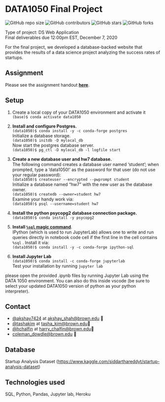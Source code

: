 # DATA1050 Final Project

![GitHub repo size](https://img.shields.io/github/repo-size/akshay7424/Data1050-Startup-Data-Final-Project)
![GitHub contributors](https://img.shields.io/github/contributors/akshay7424/Data1050-Startup-Data-Final-Project)
![GitHub stars](https://img.shields.io/github/stars/akshay7424/Data1050-Startup-Data-Final-Project)
![GitHub forks](https://img.shields.io/github/forks/akshay7424/Data1050-Startup-Data-Final-Project)

Type of project: DS Web Application <br/>
Final deliverables due 12:00pm EST, December 7, 2020<br/>

For the final project, we developed a database-backed website that provides the results of a data science project analyzing the success rates of startups.

## Assignment

Please see the assignment handout [**here**](https://docs.google.com/document/d/1uwpXgpEZpacViosYREnze5MGQFuVhMaRtYixxmIKXBU/edit).

## Setup

1. Create a local copy of your DATA1050 environment and activate it
   `(base)$ conda activate data1050 `

1. **Install and configure Postgres.**<br/>
   `(data1050)$ conda install -y -c conda-forge postgres`<br/>
   Initialize a database storage.<br/>
   `(data1050)$ initdb -D mylocal_db`<br/>
   Now start the postgres database server.<br/>
   `(data1050)$ pg_ctl -D mylocal_db -l logfile start`<br/>

1. **Create a new database user and hw7 database.**<br/>
   The following command creates a database user named ‘student’; when prompted, type a ‘data1050!’ as the password for that user (do not use your regular password):<br/>
   `(data1050)$ createuser --encrypted --pwprompt student`<br/>
   Initialize a database named “hw7” with the new user as the database owner.<br/>
   `(data1050)$ createdb --owner=student hw7`<br/>
   Examine your handy work via: <br/>
   `(data1050)$ psql --username=student hw7`<br/>

1. **Install the python psycopg2 database connection package.**<br/>
   `(data1050)$ conda install -y psycopg2`<br/>

1. **Install [`%sql` magic command](https://pypi.org/project/ipython-sql/)**. <br/>
   IPython (which is used to run JupyterLab) allows one to write and run queries directly in notebook code cell if the first line in the cell contains `%sql` . Install it via: <br/>
   `(data1050)$ conda install -y -c conda-forge ipython-sql`<br/>

1. **Install Jupyter Lab**<br/>
   `(data1050)$ conda install -c conda-forge jupyterlab`<br/>
   Test your installation by running `jupyter lab`<br/>

please open the provided .ipynb files by running Jupyter Lab using the DATA 1050 environment. You can also do this inside vscode (be sure to select your updated DATA1050 version of python as your python interpreter).

## Contact

- [@akshay7424](https://github.com/akshay7424) at akshay_shah@brown.edu 🐛
- [@tashakim](https://github.com/tashakim) at tasha_kim@brown.edu🐛
- [@hchalfin](https://github.com/hchalfin) at harry_chalfin@brown.edu🐛
- coleman_dowdle@brown.edu 🐛

## Database

Startup Analysis Dataset (https://www.kaggle.com/siddarthareddyt/startup-analysis-dataset)

## Technologies used

SQL, Python, Pandas, Jupyter lab, Heroku
